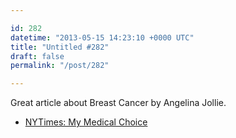 ```yaml
---

id: 282
datetime: "2013-05-15 14:23:10 +0000 UTC"
title: "Untitled #282"
draft: false
permalink: "/post/282"

---
```


Great article about Breast Cancer by Angelina Jollie. 

 
 * [NYTimes: My Medical Choice](http://nyti.ms/19l8bbY)


